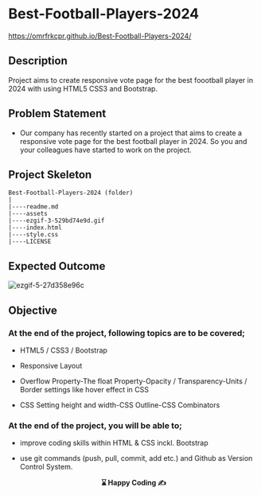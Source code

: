 # Best-Football-Players-2024

https://omrfrkcpr.github.io/Best-Football-Players-2024/

## Description

Project aims to create responsive vote page for the best foootball player in 2024 with using HTML5 CSS3 and Bootstrap.

## Problem Statement

- Our company has recently started on a project that aims to create a responsive vote page for the best football player in 2024. So you and your colleagues have started to work on the project.

## Project Skeleton

```
Best-Football-Players-2024 (folder)
|
|----readme.md
|----assets
|----ezgif-3-529bd74e9d.gif
|----index.html
|----style.css
|----LICENSE
```

## Expected Outcome

![ezgif-5-27d358e96c](https://github.com/omrfrkcpr/Best-Football-Players-2024/assets/77440899/4d80b5f7-6ae7-400d-84de-596b4c4910b1)

## Objective

### At the end of the project, following topics are to be covered;

- HTML5 / CSS3 / Bootstrap

- Responsive Layout

- Overflow Property-The float Property-Opacity / Transparency-Units / Border settings like hover effect in CSS

- CSS Setting height and width-CSS Outline-CSS Combinators

### At the end of the project, you will be able to;

- improve coding skills within HTML & CSS inckl. Bootstrap

- use git commands (push, pull, commit, add etc.) and Github as Version Control System.

<p align="center"> <strong>⌛ Happy Coding  ✍ </strong> </p>
